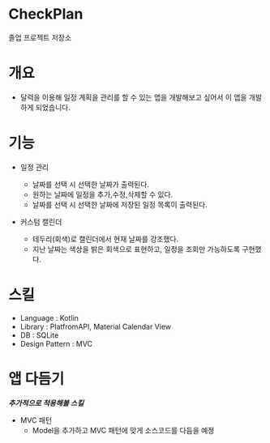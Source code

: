 # CheckPlan
졸업 프로젝트 저장소

# 개요
+ 달력을 이용해 일정 계획을 관리를 할 수 있는 앱을 개발해보고 싶어서 이 앱을 개발하게 되었습니다.
#



# 기능
+ 일정 관리
  - 날짜를 선택 시 선택한 날짜가 출력된다.
  - 원하는 날짜에 일정을 추가,수정,삭제할 수 있다.
  - 날짜를 선택 시 선택한 날짜에 저장된 일정 목록이 출력된다.
    
+ 커스텀 캘린더
  - 테두리(회색)로 캘린더에서 현재 날짜를 강조했다.
  - 지난 날짜는 색상을 밝은 회색으로 표현하고, 일정을 조회만 가능하도록 구현했다.
#

# 스킬
+ Language : Kotlin
+ Library : PlatfromAPI, Material Calendar View
+ DB : SQLite
+ Design Pattern : MVC
#

# 앱 다듬기

  ***추가적으로 적용해볼 스킬***
  + MVC 패턴
    - Model을 추가하고 MVC 패턴에 맞게 소스코드를 다듬을 예정
#


